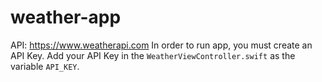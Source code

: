 # weather-app

API: https://www.weatherapi.com
In order to run app, you must create an API Key. Add your API Key in the ```WeatherViewController.swift``` as the variable ```API_KEY```.
